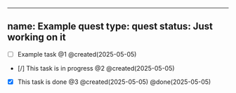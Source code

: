 ---
name: Example quest
type: quest
status: Just working on it
--

- [ ] Example task @1 @created(2025-05-05)
- [/] This task is in progress @2 @created(2025-05-05) 
- [x] This task is done @3 @created(2025-05-05) @done(2025-05-05)
